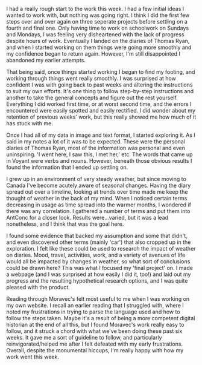 I had a really rough start to the work this week. I had a few initial ideas I wanted to work with, but nothing was going right. I think I did the first few steps over and over again on three seperate projects before settling on a fourth and final one. Only having time to work on schoolwork on Sundays and Mondays, I was feeling very disheartened with the lack of progress despite hours of work. Eventually I landed on the diaries of Thomas Ryan, and when I started working on them things were going more smoothly and my confidence began to return again. However, I'm still disappointed I abandoned my earlier attempts.

That being said, once things started working I began to find my footing, and working through things went really smoothly. I was surprised at how confident I was with going back to past weeks and altering the instructions to suit my own efforts. It's one thing to follow step-by-step instructions and another to take the general concepts and figure out the rest yourself. Everything I did worked first time, or at worst second time, and the errors I encountered were easily spotted and easily rectified. I did wonder about my retention of previous weeks' work, but this really showed me how much of it has stuck with me.

Once I had all of my data in image and text format, I started exploring it. As I said in my notes a lot of it was to be expected. These were the personal diaries of Thomas Ryan, most of the information was personal and even uninspiring. 'I went here, I saw this, I met her,' etc. The words that came up in Voyant were verbs and nouns. However, beneath those obvious results I found the information that I ended up settling on.

I grew up in an environment of very steady weather, but since moving to Canada I've become acutely aware of seasonal changes. Having the diary spread out over a timeline, looking at trends over time made me keep the thought of weather in the back of my mind. When I noticed certain terms decreasing in usage as time spread into the warmer months, I wondered if there was any correlation. I gathered a number of terms and put them into AntConc for a closer look. Results were...varied, but it was a lead nonetheless, and I think that was the goal here.

I found some evidence that backed my assumption and some that didn't, and even discovered other terms (mainly 'car') that also cropped up in the exploration. I felt like these could be used to research the impact of weather on diaries. Mood, travel, activities, work, and a variety of avenues of life would all be impacted by changes in weather, so what sort of conclusions could be drawn here? This was what I focused my 'final project' on. I made a webpage (and I was surprised at how easily I did it, too!) and laid out my progress and the resulting hypothetical research options, and I was quite pleased with the product. 

Reading through Moravec's felt most useful to me when I was working on my own website. I recall an earlier reading that I struggled with, where I noted my frustrations in trying to parse the language used and how to follow the steps taken. Maybe it's a result of being a more competent digital historian at the end of all this, but I found Moravec's work really easy to follow, and it struck a chord with what we've been doing these past six weeks. It gave me a sort of guideline to follow, and particularly reinvigorated/helped me after I felt defeated with my early frustrations. Overall, despite the monumental hiccups, I'm really happy with how my work went this week.
